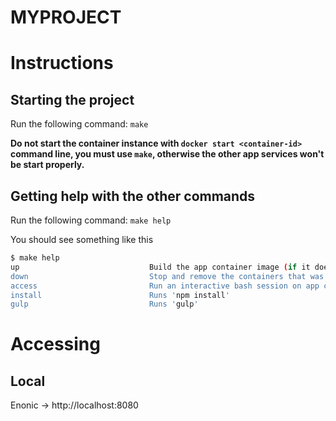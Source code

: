 # MYPROJECT

# Instructions

## Starting the project

Run the following command: `make`

**Do not start the container instance with `docker start <container-id>` command line, you must use `make`, otherwise the other app services won't be start properly.**

## Getting help with the other commands

Run the following command: `make help`

You should see something like this

```bash
$ make help
up                             Build the app container image (if it doesn't exists) and runs the containers
down                           Stop and remove the containers that was created by 'make up' command
access                         Run an interactive bash session on app container
install                        Runs 'npm install'
gulp                           Runs 'gulp'
```

# Accessing

## Local

Enonic -> http://localhost:8080
